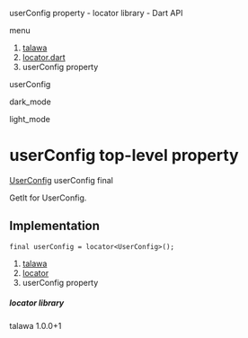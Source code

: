 




userConfig property - locator library - Dart API







menu

1. [talawa](../index.html)
2. [locator.dart](../locator/locator-library.html)
3. userConfig property

userConfig


dark\_mode

light\_mode




# userConfig top-level property


[UserConfig](../services_user_config/UserConfig-class.html)
userConfig
final

GetIt for UserConfig.


## Implementation

```
final userConfig = locator<UserConfig>();
```

 


1. [talawa](../index.html)
2. [locator](../locator/locator-library.html)
3. userConfig property

##### locator library





talawa
1.0.0+1






